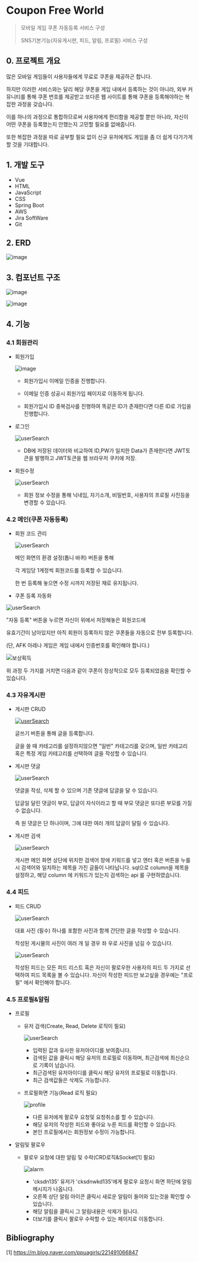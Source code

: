 # Coupon Free World

> 모바일 게임 쿠폰 자동등록 서비스 구성
>
> SNS기본기능(자유게시판, 피드, 알림, 프로필) 서비스 구성

## 0. 프로젝트 개요

많은 모바일 게임들이 사용자들에게 무료로 쿠폰을 제공하곤 합니다.

하지만 이러한 서비스와는 달리 해당 쿠폰을 게임 내에서 등록하는 것이 아니라, 외부 커뮤니티를 통해 쿠폰 번호를 제공받고 또다른 웹 사이트를 통해 쿠폰을 등록해야하는 복잡한 과정을 갖습니다.

이를 하나의 과정으로 통합하므로써 사용자에게 편리함을 제공할 뿐만 아니라, 자신이 어떤 쿠폰을 등록했는지 안했는지 고민할 필요를 없애줍니다. 

또한 복잡한 과정을 따로 공부할 필요 없이 신규 유저에게도 게임을 좀 더 쉽게 다가가게 할 것을 기대합니다.



## 1. 개발 도구
- Vue
- HTML
- JavaScript
- CSS
- Spring Boot
- AWS
- Jira SoftWare
- Git

## 2. ERD

![image](https://user-images.githubusercontent.com/44407364/186398585-2779a805-5e45-4bc9-bd65-0b4c28970869.png)


## 3. 컴포넌트 구조

![image](https://user-images.githubusercontent.com/44407364/186398610-60af26d8-92bf-4c5f-b435-5dc8137a00c0.png)

![image](https://user-images.githubusercontent.com/44407364/186398634-608450f1-eb94-4a05-9fac-998f4719f456.png)

## 4. 기능
### 4.1 회원관리

- 회원가입

  ![image](https://user-images.githubusercontent.com/44407364/186398913-19ade75b-0c0a-4b05-bc71-a98504313cb1.png)

  - 회원가입시 이메일 인증을 진행합니다. 
  - 이메일 인증 성공시 회원가입 페이지로 이동하게 됩니다.

  - 회원가입시 ID 중복검사를 진행하여 똑같은 ID가 존재한다면 다른 ID로 가입을 진행합니다.

- 로그인

  ![userSearch](README.assets/로그인.gif)

  - DB에 저장된 데이터와 비교하여 ID,PW가 일치한 Data가 존재한다면 JWT토큰을 발행하고 JWT토큰을 웹 브라우저 쿠키에 저장.



- 회원수정

  ![userSearch](README.assets/회원정보수정.gif)

  - 회원 정보 수정을 통해 닉네임, 자기소개, 비밀번호, 사용자의 프로필 사진등을 변경할 수 있습니다.

  

### 4.2 메인(쿠폰 자동등록)

- 회원 코드 관리

  ![userSearch](README.assets/회원코드.gif)

  메인 화면의 환경 설정(톱니 바퀴) 버튼을 통해

  각 게임당 1계정씩 회원코드를 등록할 수 있습니다.

  한 번 등록해 놓으면 수정 시까지 저장된 채로 유지됩니다. 

  

- 쿠폰 등록 자동화

![userSearch](README.assets/쿠폰등록.gif)

"자동 등록" 버튼을 누르면 자신이 위에서 저장해놓은 회원코드에 

유효기간이 남아있지만 아직 회원이 등록하지 않은 쿠폰들을 자동으로 전부 등록합니다.

(단, AFK 아레나 게임은 게임 내에서 인증번호를 확인해야 합니다.)



![보상획득](README.assets/보상획득.PNG)


위 과정 두 가지를 거치면 다음과 같이 쿠폰이 정상적으로 모두 등록되었음을 확인할 수 있습니다.



### 4.3 자유게시판

- 게시판 CRUD

  [![userSearch](README.assets/board_CRUD.gif)](https://lab.ssafy.com/myyonggu/subpjt3/-/raw/develop/README.assets/%ED%9A%8C%EC%9B%90%EA%B0%80%EC%9E%85.gif)

  글쓰기 버튼을 통해 글을 등록합니다.

  글을 쓸 때 카테고리를 설정하지않으면 "일반" 카테고리를 갖으며, 일반 카테고리 혹은 특정 게임 카테고리를 선택하여 글을 작성할 수 있습니다.



- 게시판 댓글

  ![userSearch](README.assets/comment.gif)

  댓글을 작성, 삭제 할 수 있으며 기존 댓글에 답글을 달 수 있습니다.

  답글일 달린 댓글이 부모, 답글이 자식이라고 할 때 부모 댓글은 또다른 부모를 가질 수 없습니다.

  즉 원 댓글은 단 하나이며, 그에 대한 여러 개의 답글이 달릴 수 있습니다.



- 게시판 검색

  ![userSearch](README.assets/search_board.gif)

  게시판 메인 화면 상단에 위치한 검색어 창에 키워드를 넣고 엔터 혹은 버튼을 누를 시 검색어와 일치하는 제목을 가진 글들이 나타납니다. sql으로 column을 제목을 설정하고, 해당 column 에 키워드가 있는지 검색하는 api 를 구현하였습니다.





### 4.4 피드

- 피드 CRUD

  ![userSearch](README.assets/feed_C.gif)

  대표 사진 (필수) 하나를 포함한 사진과 함께 간단한 글을 작성할 수 있습니다.

  작성된 게시물의 사진이 여러 개 일 경우 좌 우로 사진을 넘길 수 있습니다.

  

  ![userSearch](README.assets/팔로우피드.gif)

  작성된 피드는 모든 피드 리스트 혹은 자신이 팔로우한 사용자의 피드 두 가지로 선택하여 피드 목록을 볼 수 있습니다. 자신이 작성한 피드만 보고싶을 경우에는 "프로필" 에서 확인해야 합니다.



### 4.5 프로필&알림

- 프로필
  - 유저 검색(Create, Read, Delete 로직이 필요)

    ![userSearch](README.assets/userSearch.gif)

    - 입력된 값과 유사한 유저아이디를 보여줍니다.
    - 검색된 값을 클릭시 해당 유저의 프로필로 이동하며, 최근검색에 최신순으로 기록이 남습니다.
    - 최근검색된 유저아이디를 클릭시 해당 유저의 프로필로 이동합니다.
    - 최근 검색값들은 삭제도 가능합니다.  
    
  - 프로필화면 기능(Read 로직 필요)
  
    ![profile](README.assets/profile.gif)
    
    - 다른 유저에게 팔로우 요청및 요청취소를 할 수 있습니다.
    - 해당 유저의 작성한 피드와 좋아요 누른 피드를 확인할 수 있습니다.
    - 본인 프로필에서는 회원정보 수정이 가능합니다.
  
- 알림및 팔로우

  - 팔로우 요청에 대한 알림 및 수락(CRD로직&Socket[1] 필요)

    ![alarm](README.assets/alarm.gif)
    
    - 'cksdn135' 유저가 'cksdnwkd135'에게 팔로우 요청시 화면 하단에 알림 메시지가 나옵니다.
    - 오른쪽 상단 알림 아이콘 클릭시 새로운 알림이 들어와 있는것을 확인할 수 있습니다.
    - 해당 알림을 클릭시 그 알림내용은 삭제가 됩니다.
    - 더보기를 클릭시 팔로우 수락할 수 있는 페이지로 이동합니다.


## Bibliography

[1] https://m.blog.naver.com/ppuagirls/221491066847
